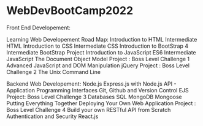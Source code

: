 # WebDevBootCamp2022

Front End Developement:

Learning Web Developement
Road Map:
Introduction to HTML
Intermediate HTML
Introduction to CSS
Intermediate CSS
Introduction to BootStrap 4
Intermediate BootStrap
Project
Introduction to JavaScript ES6
Intermediate JavaScript
The Document Object Model
Project : Boss Level Challenge 1
Advanced JavaScript and DOM Manipulation
jQuery
Project : Boss Level Challenge 2
The Unix Command Line

Backend Web Developement:
Node.js
Express.js with Node.js
API - Application Programming Interfaces
Git, Github and Version Control
EJS
Project: Boss Level Challenge 3
Databases 
SQL
MongoDB
Mongoose
Putting Everything Together
Deploying Your Own Web Application
Project : Boss Level Challenge 4
Build your own RESTful API from Scratch
Authentication and Security
React.js
